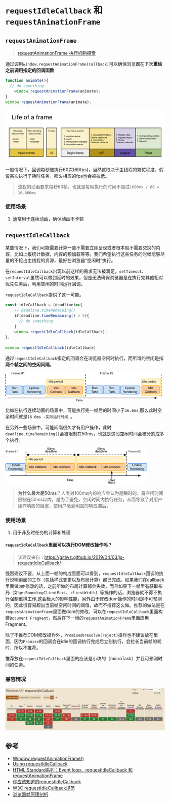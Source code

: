# `requestIdleCallback` 和 `requestAnimationFrame`

## `requestAnimationFrame`

> [requestAnimationFrame 执行机制探索](https://mp.weixin.qq.com/s/ocFcBRjj8xzizF5ebFepdA)

通过调用`window.requestAnimationFrame(callback)`可以确保浏览器在下次**重绘之前调用指定的回调函数**

```js
function animate(){
  // do something
	window.requestAnimationFrame(animate);
}
window.requestAnimationFrame(animate);
```

<img src="Assets/Js-Idle-Animation-01.png" style="zoom:50%;" />

一般情况下，回调每秒被执行60次(60fps)，当然这取决于主线程的繁忙程度，假设某次执行了耗时任务，那么相应的fps也会被拉低。

> 流程的动画要求每秒60帧，也就是每帧执行的时间不超过`1000ms / 60 = 16.666ms`

### 使用场景

1. 通常用于连续动画，确保动画不卡顿

## `requestIdleCallback`

某些情况下，我们可能需要计算一些不需要立即呈现或者根本就不需要交换的内容，比如上报统计数据，内容的预加载等等。我们希望执行这些任务的时候能够尽量的不抢占主线程的资源，最好在浏览器“空闲时”执行。

在`requestIdleCallback`出现以前这样的需求无法被满足，`setTimeout`、`setInterval`虽然可以做到延时的效果，但是无法确保浏览器是在执行完其他相对优先任务后，利用空闲的时间运行回调。

`requestIdleCallback`提供了这一可能。

```js
const idleCallback = (deadline)=>{
    // deadline.timeRemaining()
    if(deadline.timeRemaining() > 5){
      // do something
    }
    window.requestIdleCallback(idleCallback);
};

window.requestIdleCallback(idleCallback)
```

通过`requestIdleCallback`指定的回调会在浏览器空闲时执行，而所谓的空闲是指**两个帧之间的空闲间隔**。

<img src="Assets/Js-Idle-Animation-02.png" style="zoom: 67%;" />

比如在执行连续动画的场景中，可能执行完一帧后的时间小于`16.6ms`,那么此时空余时间就是`16.6ms -实际运行时间 `。

在另外一些场景中，可能间隔很久才有用户操作，此时`deadline.timeRemaining()`会被限制在50ms，也就是这段空闲时间会被分割成多个执行。

<img src="Assets/Js-Idle-Animation-03.png" style="zoom:67%;" />

> **为什么最大是50ms**？人类对100ms内的响应会认为是瞬时的。将空闲时间限制在50ms以内，是为了避免，空闲时间内执行任务，从而导致了对用户操作响应的阻塞，使用户感到明显的响应滞后。

### 使用场景

1. 用于非及时任务的计算和处理

#### `requestIdleCallback`里面可以执行DOM修改操作吗？

> 该建议来自：https://gitlwz.github.io/2019/04/03/js-requestIdleCallback/

强烈建议不要，从上面一帧的构成里面可以看到，`requestIdleCallback`回调的执行说明前面的工作（包括样式变更以及布局计算）都已完成。如果我们在callback里面做`DOM`修改的话，之前所做的布局计算都会失效，而且如果下一帧里有获取布局（如`getBoundingClientRect`、`clientWidth`）等操作的话，浏览器就不得不执行强制重排工作,这会极大的影响性能，另外由于修改dom操作的时间是不可预测的，因此很容易超出当前帧空闲时间的阈值，故而不推荐这么做。推荐的做法是在`requestAnimationFrame`里面做dom的修改，可以在`requestIdleCallback`里面构建`Document Fragment`，然后在下一帧的`requestAnimationFrame`里面应用Fragment。

除了不推荐DOM修改操作外，`Promise的resolve(reject)`操作也不建议放在里面，因为`Promise`的回调会在idle的回调执行完成后立刻执行，会拉长当前帧的耗时，所以不推荐。

推荐放在`requestIdleCallback`里面的应该是小块的（microTask）并且可预测时间的任务。

### 兼容情况

<img src="Assets/Js-Idle-Animation-04.jpg" style="zoom:50%;" />



## 参考

- [Window.requestAnimationFrame()](https://developer.mozilla.org/en-US/docs/Web/API/window/requestAnimationFrame)
- [Using requestIdleCallback](https://developers.google.com/web/updates/2015/08/using-requestidlecallback)
- [HTML Standard系列：Event loop、requestIdleCallback 和 requestAnimationFrame](https://juejin.im/post/5ddf935951882530bd52bc8d)
- [你应该知道的requestIdleCallback](https://gitlwz.github.io/2019/04/03/js-requestIdleCallback/)
- [W3C requestIdleCallback规范](https://www.w3.org/TR/requestidlecallback/)
- [ 浏览器帧原理剖析](https://juejin.cn/post/6844903808762380296)


